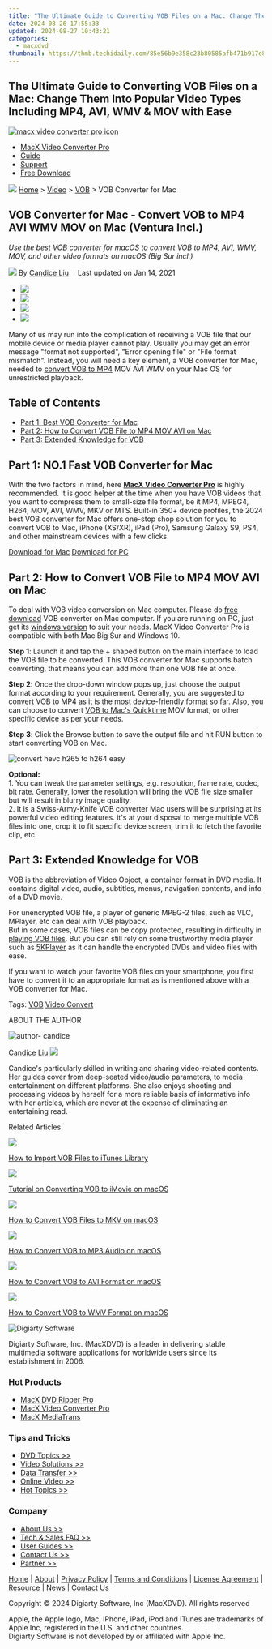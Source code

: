 ```yaml
---
title: "The Ultimate Guide to Converting VOB Files on a Mac: Change Them Into Popular Video Types Including MP4, AVI, WMV & MOV with Ease"
date: 2024-08-26 17:55:33
updated: 2024-08-27 10:43:21
categories:
  - macxdvd
thumbnail: https://thmb.techidaily.com/85e56b9e358c23b80585afb471b917e8f13a81d967ff930da0e4fa72eadefc85.png
---
```


## The Ultimate Guide to Converting VOB Files on a Mac: Change Them Into Popular Video Types Including MP4, AVI, WMV & MOV with Ease

[![macx video converter pro icon](https://www.macxdvd.com/mac-dvd-video-converter-how-to/../image-style/new-seo/icon11.png)](https://tools.techidaily.com/macxdvd/products/)

* [MacX Video Converter Pro](https://tools.techidaily.com/macxdvd/products/)
* [Guide](https://tools.techidaily.com/macxdvd/products/)
* [Support](https://tools.techidaily.com/macxdvd/products/)
* [Free Download](https://tools.techidaily.com/macxdvd/products/)



![](https://www.macxdvd.com/mac-dvd-video-converter-how-to/../image-style/new-seo/icon7.png) [Home](https://tools.techidaily.com/macxdvd/products/) \> [Video](https://tools.techidaily.com/macxdvd/products/) \> [VOB](https://tools.techidaily.com/macxdvd/products/) \> VOB Converter for Mac

## VOB Converter for Mac - Convert VOB to MP4 AVI WMV MOV on Mac (Ventura Incl.)



_Use the best VOB converter for macOS to convert VOB to MP4, AVI, WMV, MOV, and other video formats on macOS (Big Sur incl.)_ 

![](https://www.macxdvd.com/mac-dvd-video-converter-how-to/../image-style/new-seo/icon6.png) By [Candice Liu](https://tools.techidaily.com/macxdvd/products/) ｜Last updated on Jan 14, 2021

* [![](https://www.macxdvd.com/mac-dvd-video-converter-how-to/../image-style/new-seo/share-fa.jpg)](https://www.facebook.com/sharer/sharer.php?u=https://www.macxdvd.com/mac-dvd-video-converter-how-to/vob-converter-mac.htm)
* [![](https://www.macxdvd.com/mac-dvd-video-converter-how-to/../image-style/new-seo/share-tw.jpg)](https://twitter.com/intent/tweet?url=https://www.macxdvd.com/mac-dvd-video-converter-how-to/vob-converter-mac.htm&text=)
* [![](https://www.macxdvd.com/mac-dvd-video-converter-how-to/../image-style/new-seo/share-go.jpg)](https://pinterest.com/pin/create/button/?url=https://www.macxdvd.com/mac-dvd-video-converter-how-to/vob-converter-mac.htm&media=&description=)
* [![](https://www.macxdvd.com/mac-dvd-video-converter-how-to/../image-style/new-seo/share-in.jpg)](https://www.linkedin.com/shareArticle?mini=true&url=https://www.macxdvd.com/mac-dvd-video-converter-how-to/vob-converter-mac.htm&title=&summary=&source=)

Many of us may run into the complication of receiving a VOB file that our mobile device or media player cannot play. Usually you may get an error message "format not supported", "Error opening file" or "File format mismatch". Instead, you will need a key element, a VOB converter for Mac, needed to [convert VOB to MP4](https://tools.techidaily.com/macxdvd/products/) MOV AVI WMV on your Mac OS for unrestricted playback. 

## Table of Contents

* [Part 1: Best VOB Converter for Mac](https://tools.techidaily.com/macxdvd/products/)
* [Part 2: How to Convert VOB File to MP4 MOV AVI on Mac](https://tools.techidaily.com/macxdvd/products/)
* [Part 3: Extended Knowledge for VOB](https://tools.techidaily.com/macxdvd/products/)

## Part 1: NO.1 Fast VOB Converter for Mac 

With the two factors in mind, here [**MacX Video Converter Pro**](https://tools.techidaily.com/macxdvd/products/) is highly recommended. It is good helper at the time when you have VOB videos that you want to compress them to small-size file format, be it MP4, MPEG4, H264, MOV, AVI, WMV, MKV or MTS. Built-in 350+ device profiles, the 2024 best VOB converter for Mac offers one-stop shop solution for you to convert VOB to Mac, iPhone (XS/XR), iPad (Pro), Samsung Galaxy S9, PS4, and other mainstream devices with a few clicks. 

[Download for Mac](https://tools.techidaily.com/macxdvd/products/) [Download for PC](https://tools.techidaily.com/macxdvd/products/) 

##  Part 2: How to Convert VOB File to MP4 MOV AVI on Mac

To deal with VOB video conversion on Mac computer. Please do [free download](https://tools.techidaily.com/macxdvd/products/) VOB converter on Mac computer. If you are running on PC, just get its [windows version](https://tools.techidaily.com/macxdvd/products/) to suit your needs. MacX Video Converter Pro is compatible with both Mac Big Sur and Windows 10\. 

**Step 1**: Launch it and tap the + shaped button on the main interface to load the VOB file to be converted. This VOB converter for Mac supports batch converting, that means you can add more than one VOB file at once. 

**Step 2**: Once the drop-down window pops up, just choose the output format according to your requirement. Generally, you are suggested to convert VOB to MP4 as it is the most device-friendly format so far. Also, you can choose to convert [VOB to Mac's Quicktime](https://tools.techidaily.com/macxdvd/products/) MOV format, or other specific device as per your needs. 

**Step 3**: Click the Browse button to save the output file and hit RUN button to start converting VOB on Mac. 

![convert hevc h265 to h264 easy](https://www.macxdvd.com/mac-dvd-video-converter-how-to/article-image/h265-to-h264-ffmpeg-3.jpg) 

**Optional:**   
 1\. You can tweak the parameter settings, e.g. resolution, frame rate, codec, bit rate. Generally, lower the resolution will bring the VOB file size smaller but will result in blurry image quality.   
 2\. It is a Swiss-Army-Knife VOB converter Mac users will be surprising at its powerful video editing features. it's at your disposal to merge multiple VOB files into one, crop it to fit specific device screen, trim it to fetch the favorite clip, etc.

## Part 3: Extended Knowledge for VOB 

VOB is the abbreviation of Video Object, a container format in DVD media. It contains digital video, audio, subtitles, menus, navigation contents, and info of a DVD movie. 

For unencrypted VOB file, a player of generic MPEG-2 files, such as VLC, MPlayer, etc can deal with VOB playback.   
 But in some cases, VOB files can be copy protected, resulting in difficulty in [playing VOB files](https://tools.techidaily.com/macxdvd/products/). But you can still rely on some trustworthy media player such as [5KPlayer](https://tools.techidaily.com/5kplayer/products/) as it can handle the encrypted DVDs and video files with ease. 

If you want to watch your favorite VOB files on your smartphone, you first have to convert it to an appropriate format as is mentioned above with a VOB converter for Mac. 

Tags: [VOB](https://tools.techidaily.com/macxdvd/products/) [Video Convert](https://tools.techidaily.com/macxdvd/products/) 

ABOUT THE AUTHOR

![author- candice](https://www.macxdvd.com/mac-dvd-video-converter-how-to/../image-style/new-seo/candice.png) 

[Candice Liu ![](https://www.macxdvd.com/mac-dvd-video-converter-how-to/../image-style/new-seo/share-in1.jpg)](https://www.linkedin.com/in/candice-liu-444483a3/) 

Candice's particularly skilled in writing and sharing video-related contents. Her guides cover from deep-seated video/audio parameters, to media entertainment on different platforms. She also enjoys shooting and processing videos by herself for a more reliable basis of informative info with her articles, which are never at the expense of eliminating an entertaining read.



Related Articles

![](https://www.macxdvd.com/mac-dvd-video-converter-how-to/../image-style/new-seo/pic7.jpg)

[How to Import VOB Files to iTunes Library](https://tools.techidaily.com/macxdvd/products/) 

![](https://www.macxdvd.com/mac-dvd-video-converter-how-to/../image-style/new-seo/pic6.jpg)

[Tutorial on Converting VOB to iMovie on macOS](https://tools.techidaily.com/macxdvd/products/) 

![](https://www.macxdvd.com/mac-dvd-video-converter-how-to/../image-style/new-seo/pic5.jpg)

[How to Convert VOB Files to MKV on macOS](https://tools.techidaily.com/macxdvd/products/) 

![](https://www.macxdvd.com/mac-dvd-video-converter-how-to/../image-style/new-seo/pic4.jpg)

[How to Convert VOB to MP3 Audio on macOS](https://tools.techidaily.com/macxdvd/products/) 

![](https://www.macxdvd.com/mac-dvd-video-converter-how-to/../image-style/new-seo/pic3.jpg)

[How to Convert VOB to AVI Format on macOS](https://tools.techidaily.com/macxdvd/products/) 

![](https://www.macxdvd.com/mac-dvd-video-converter-how-to/../image-style/new-seo/pic2.jpg)

[How to Convert VOB to WMV Format on macOS](https://www.macxdvd.com/mac-dvd-video-converter-how-to/convert-vob-to-wmv-mac.htm 
) 



![Digiarty Software](https://www.macxdvd.com/mac-dvd-video-converter-how-to/../icon/logo.png) 

Digiarty Software, Inc. (MacXDVD) is a leader in delivering stable multimedia software applications for worldwide users since its establishment in 2006.

### Hot Products

* [MacX DVD Ripper Pro](https://tools.techidaily.com/macxdvd/products/)
* [MacX Video Converter Pro](https://tools.techidaily.com/macxdvd/products/)
* [MacX MediaTrans](https://tools.techidaily.com/macxdvd/products/)

### Tips and Tricks

* [DVD Topics >>](https://tools.techidaily.com/macxdvd/products/)
* [Video Solutions >>](https://tools.techidaily.com/macxdvd/products/)
* [Data Transfer >>](https://tools.techidaily.com/macxdvd/products/)
* [Online Video >>](https://tools.techidaily.com/macxdvd/products/)
* [Hot Topics >>](https://tools.techidaily.com/macxdvd/products/)

### Company

* [About Us >>](https://tools.techidaily.com/macxdvd/products/)
* [Tech & Sales FAQ >>](https://tools.techidaily.com/macxdvd/products/)
* [User Guides >>](https://tools.techidaily.com/macxdvd/products/)
* [Contact Us >>](https://tools.techidaily.com/macxdvd/products/)
* [Partner >>](https://tools.techidaily.com/macxdvd/products/)



[Home](https://tools.techidaily.com/macxdvd/products/) | [About](https://tools.techidaily.com/macxdvd/products/) | [Privacy Policy](https://tools.techidaily.com/macxdvd/products/) | [Terms and Conditions](https://tools.techidaily.com/macxdvd/products/) | [License Agreement](https://tools.techidaily.com/macxdvd/products/) | [Resource](https://tools.techidaily.com/macxdvd/products/) | [News](https://tools.techidaily.com/macxdvd/products/) | [Contact Us](https://tools.techidaily.com/macxdvd/products/)

Copyright © 2024 Digiarty Software, Inc (MacXDVD). All rights reserved

Apple, the Apple logo, Mac, iPhone, iPad, iPod and iTunes are trademarks of Apple Inc, registered in the U.S. and other countries.  
Digiarty Software is not developed by or affiliated with Apple Inc.

<ins class="adsbygoogle"
     style="display:block"
     data-ad-format="autorelaxed"
     data-ad-client="ca-pub-7571918770474297"
     data-ad-slot="1223367746"></ins>



<ins class="adsbygoogle"
     style="display:block"
     data-ad-client="ca-pub-7571918770474297"
     data-ad-slot="8358498916"
     data-ad-format="auto"
     data-full-width-responsive="true"></ins>
